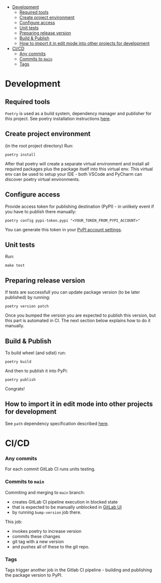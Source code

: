 - [Development](#development)
  - [Required tools](#required-tools)
  - [Create project environment](#create-project-environment)
  - [Configure access](#configure-access)
  - [Unit tests](#unit-tests)
  - [Preparing release version](#preparing-release-version)
  - [Build \& Publish](#build--publish)
  - [How to import it in edit mode into other projects for development](#how-to-import-it-in-edit-mode-into-other-projects-for-development)
- [CI/CD](#cicd)
    - [Any commits](#any-commits)
    - [Commits to `main`](#commits-to-main)
    - [Tags](#tags)

# Development
## Required tools
`Poetry` is used as a build system, dependency manager and publisher for this project.
See poetry installation instructions [here](https://python-poetry.org/docs/#installation).

## Create project environment
(in the root project directory) Run:
```
poetry install
```
After that poetry will create a separate virtual environment and install all required packages plus the package itself into this virtual env. This virtual env can be used to setup your IDE - both VSCode and PyCharm can discover poetry virtual environments.

## Configure access
Provide access token for publishing destination (PyPI) - in unlikely event if you have to publish there manually:
```
poetry config pypi-token.pypi "<YOUR_TOKEN_FROM_PYPI_ACCOUNT>"
```
You can generate this token in your [PyPI account settings](https://pypi.org).

## Unit tests
Run:
```
make test
```

## Preparing release version
If tests are successfull you can update package version (to be later published) by running:
```
poetry version patch
```
Once you bumped the version you are expected to publish this version, but this part is automated in CI. The next section below explains how to do it manually.

## Build & Publish
To build wheel (and sdist) run:
```
poetry build
```

And then to publish it into PyPi:
```
poetry publish
```
Congrats!

## How to import it in edit mode into other projects for development
See `path` dependency specification described [here](https://python-poetry.org/docs/dependency-specification/#path-dependencies).

# CI/CD
### Any commits
For each commit GitLab CI runs units testing.

### Commits to `main`
Commiting and merging to `main` branch:
* creates GitLab CI pipeline execution in blocked state
* that is expected to be manually unblocked in [GitLab UI](https://gitlab.provectus.com/mldemo/mlops-platform/mlops-utilities/-/pipelines)
* by running `bump-version` job there.

This job:
* invokes poetry to increase version
* commits these changes
* git tag with a new version
* and pushes all of these to the git repo.

### Tags
Tags trigger another job in the Gitlab CI pipeline - building and publishing the package version to PyPI.

